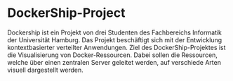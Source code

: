 # DockerShip-Project

Dockership ist ein Projekt von drei Studenten des Fachbereichs Informatik der Universität Hamburg. Das Projekt beschäftigt sich mit der Entwicklung kontextbasierter verteilter Anwendungen. Ziel des DockerShip-Projektes ist die Visualisierung von Docker-Ressourcen. Dabei sollen die Ressourcen, welche über einen zentralen Server geleitet werden, auf verschiede Arten visuell dargestellt werden.
